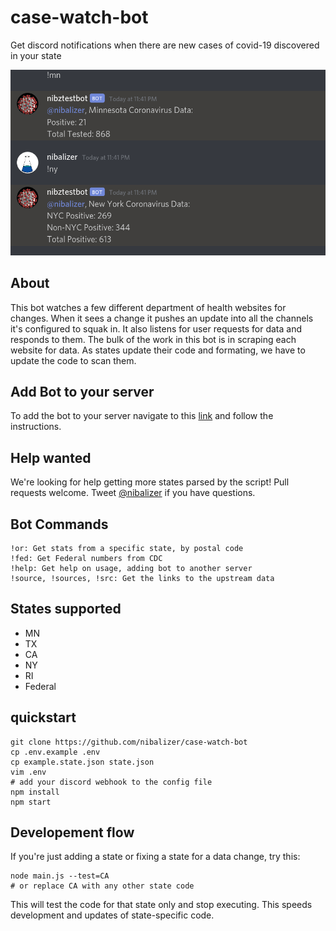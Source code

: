 # case-watch-bot

Get discord notifications when there are new cases of covid-19 discovered in your state

![covid 19 bot](img/covid-19bot.png)


## About

This bot watches a few different department of health websites for changes. When it sees a change it pushes an update into all the channels it's configured to squak in. It also listens for user requests for data and responds to them. The bulk of the work in this bot is in scraping each website for data. As states update their code and formating, we have to update the code to scan them.

## Add Bot to your server

To add the bot to your server navigate to this [link](https://discordapp.com/api/oauth2/authorize?client_id=686649091069050996&permissions=93184&scope=bot>) and follow the instructions.

## Help wanted

We're looking for help getting more states parsed by the script! Pull requests welcome. Tweet [@nibalizer](https://twitter.com/nibalizer) if you have questions.

## Bot Commands

```
!or: Get stats from a specific state, by postal code
!fed: Get Federal numbers from CDC
!help: Get help on usage, adding bot to another server
!source, !sources, !src: Get the links to the upstream data
```

## States supported

* MN
* TX
* CA
* NY
* RI
* Federal

## quickstart

```
git clone https://github.com/nibalizer/case-watch-bot
cp .env.example .env
cp example.state.json state.json
vim .env
# add your discord webhook to the config file
npm install 
npm start
```

## Developement flow

If you're just adding a state or fixing a state for a data change, try this:


```
node main.js --test=CA
# or replace CA with any other state code
```

This will test the code for that state only and stop executing. This speeds development and updates of state-specific code.


